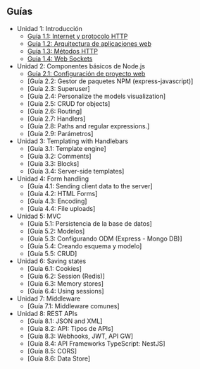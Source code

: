 ## Guías

* Unidad 1: Introducción  
  * [Guía 1.1: Internet y protocolo HTTP](guias/guias1/guia1_1.md) 
  * [Guía 1.2: Arquitectura de aplicaciones web](guias/guias1/guia1_2.md) 
  * [Guía 1.3: Métodos HTTP](guias/guias1/guia1_3.md)
  * [Guía 1.4: Web Sockets](guias/guias1/guia1_4.md)
* Unidad 2: Componentes básicos de Node.js
  * [Guía 2.1: Configuración de proyecto web](guias/guias2/guia2_1.md)
  * [Guía 2.2: Gestor de paquetes NPM (express-javascript)]
  * [Guía 2.3: Superuser]
  * [Guía 2.4: Personalize the models visualization]
  * [Guía 2.5: CRUD for objects]
  * [Guía 2.6: Routing]
  * [Guía 2.7: Handlers]
  * [Guía 2.8: Paths and regular expressions.]
  * [Guía 2.9: Parámetros]
* Unidad 3: Templating with Handlebars 
  * [Guía 3.1: Template engine] 
  * [Guía 3.2: Comments] 
  * [Guía 3.3: Blocks] 
  * [Guía 3.4: Server-side templates] 
* Unidad 4: Form handling
  * [Guía 4.1: Sending client data to the server]
  * [Guía 4.2: HTML Forms]
  * [Guía 4.3: Encoding]
  * [Guía 4.4: File uploads]
* Unidad 5: MVC 
  * [Guía 5.1: Persistencia de la base de datos]
  * [Guía 5.2: Modelos]
  * [Guía 5.3: Configurando ODM (Express - Mongo DB)]
  * [Guía 5.4: Creando esquema y modelo]
  * [Guía 5.5: CRUD]
* Unidad 6: Saving states 
  * [Guía 6.1: Cookies]
  * [Guía 6.2: Session (Redis)]
  * [Guía 6.3: Memory stores]
  * [Guía 6.4: Using sessions]
* Unidad 7: Middleware
  * [Guía 7.1: Middleware comunes]
* Unidad 8: REST APIs
  * [Guía 8.1: JSON and XML]
  * [Guía 8.2: API: Tipos de APIs]
  * [Guía 8.3: Webhooks, JWT, API GW]
  * [Guía 8.4: API Frameworks TypeScript: NestJS]
  * [Guía 8.5: CORS]
  * [Guía 8.6: Data Store]
